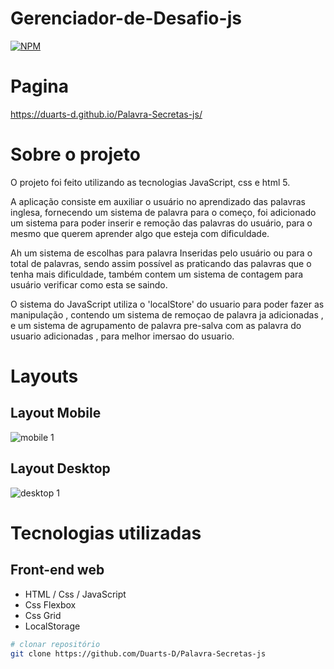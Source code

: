 # Gerenciador-de-Desafio-js

[![NPM](https://img.shields.io/npm/l/react)](https://github.com/Duarts-D/Palavra-Secretas-js/blob/main/LICENSE)

# Pagina
https://duarts-d.github.io/Palavra-Secretas-js/

# Sobre o projeto
O projeto foi feito utilizando as tecnologias JavaScript, css e html 5.

A aplicação consiste em auxiliar o usuário no aprendizado das palavras inglesa, fornecendo um sistema de palavra para o começo, foi adicionado um sistema para poder inserir e remoção das palavras do usuário, para o mesmo que querem aprender algo que esteja com dificuldade.

Ah um sistema de escolhas para palavra Inseridas pelo usuário ou para o total de palavras, sendo assim possível as praticando das palavras que o tenha mais dificuldade, também contem um sistema de contagem para usuário verificar como esta se saindo.

O sistema do JavaScript utiliza o 'localStore' do usuario para poder fazer as manipulação , contendo um sistema de remoçao de palavra ja adicionadas , 
e um sistema de agrupamento de palavra pre-salva com as palavra do usuario adicionadas , para melhor imersao do usuario.

# Layouts

## Layout Mobile
![mobile 1](https://github.com/Duarts-D/Palavra-Secretas-js/blob/main/img/layoutMobile-2.0.jpg)

## Layout Desktop

![desktop 1](https://github.com/Duarts-D/Palavra-Secretas-js/blob/main/img/layoutWeb-2.0..jpg)


# Tecnologias utilizadas

## Front-end web
- HTML / Css / JavaScript
- Css Flexbox
- Css Grid
- LocalStorage

```bash
# clonar repositório
git clone https://github.com/Duarts-D/Palavra-Secretas-js
